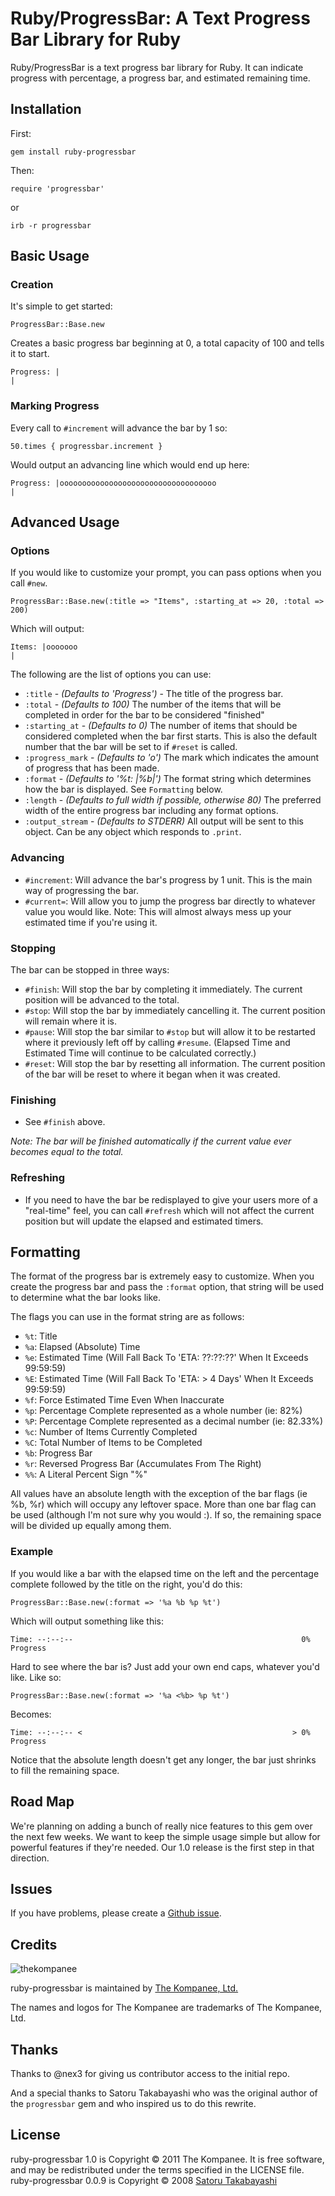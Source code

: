 Ruby/ProgressBar: A Text Progress Bar Library for Ruby
================================

Ruby/ProgressBar is a text progress bar library for Ruby.  It can indicate progress with percentage, a progress bar, and estimated remaining time.

Installation
--------------------------------

First:

    gem install ruby-progressbar

Then:

    require 'progressbar'

or

    irb -r progressbar

Basic Usage
--------------------------------

### Creation

It's simple to get started:

    ProgressBar::Base.new

Creates a basic progress bar beginning at 0, a total capacity of 100 and tells it to start.

    Progress: |                                                                       |

### Marking Progress

Every call to `#increment` will advance the bar by 1 so:

    50.times { progressbar.increment }

Would output an advancing line which would end up here:

    Progress: |ooooooooooooooooooooooooooooooooooo                                    |

Advanced Usage
--------------------------------

### Options

If you would like to customize your prompt, you can pass options when you call `#new`.

    ProgressBar::Base.new(:title => "Items", :starting_at => 20, :total => 200)

Which will output:

    Items: |ooooooo                                                                |

The following are the list of options you can use:

- `:title` - _(Defaults to 'Progress')_ - The title of the progress bar.
- `:total` - _(Defaults to 100)_ The number of the items that will be completed in order for the bar to be considered "finished"
- `:starting_at` - _(Defaults to 0)_ The number of items that should be considered completed when the bar first starts.  This is also the default number that the bar will be set to if `#reset` is called.
- `:progress_mark` - _(Defaults to 'o')_ The mark which indicates the amount of progress that has been made.
- `:format` - _(Defaults to '%t: |%b|')_ The format string which determines how the bar is displayed.  See `Formatting` below.
- `:length` - _(Defaults to full width if possible, otherwise 80)_ The preferred width of the entire progress bar including any format options.
- `:output_stream` - _(Defaults to STDERR)_ All output will be sent to this object.  Can be any object which responds to `.print`.

### Advancing

- `#increment`: Will advance the bar's progress by 1 unit.  This is the main way of progressing the bar.
- `#current=`: Will allow you to jump the progress bar directly to whatever value you would like.  Note: This will almost always mess up your estimated time if you're using it.

### Stopping

The bar can be stopped in three ways:

- `#finish`: Will stop the bar by completing it immediately.  The current position will be advanced to the total.
- `#stop`: Will stop the bar by immediately cancelling it.  The current position will remain where it is.
- `#pause`: Will stop the bar similar to `#stop` but will allow it to be restarted where it previously left off by calling `#resume`. (Elapsed Time and Estimated Time will continue to be calculated correctly.)
- `#reset`: Will stop the bar by resetting all information.  The current position of the bar will be reset to where it began when it was created.

### Finishing

- See `#finish` above.

_Note: The bar will be finished automatically if the current value ever becomes equal to the total._

### Refreshing

- If you need to have the bar be redisplayed to give your users more of a "real-time" feel, you can call `#refresh` which will not affect the current position but will update the elapsed and estimated timers.

Formatting
--------------------------------

The format of the progress bar is extremely easy to customize.  When you create the progress bar and pass the `:format` option, that string will be used to determine what the bar looks like.

The flags you can use in the format string are as follows:

- `%t`: Title
- `%a`: Elapsed (Absolute) Time
- `%e`: Estimated Time (Will Fall Back To 'ETA: ??:??:??' When It Exceeds 99:59:59)
- `%E`: Estimated Time (Will Fall Back To 'ETA: > 4 Days' When It Exceeds 99:59:59)
- `%f`: Force Estimated Time Even When Inaccurate
- `%p`: Percentage Complete represented as a whole number (ie: 82%)
- `%P`: Percentage Complete represented as a decimal number (ie: 82.33%)
- `%c`: Number of Items Currently Completed
- `%C`: Total Number of Items to be Completed
- `%b`: Progress Bar
- `%r`: Reversed Progress Bar (Accumulates From The Right)
- `%%`: A Literal Percent Sign "%"

All values have an absolute length with the exception of the bar flags (ie %b, %r) which will occupy any leftover space.
More than one bar flag can be used (although I'm not sure why you would :).  If so, the remaining space will be divided up equally among them.

### Example

If you would like a bar with the elapsed time on the left and the percentage complete followed by the title on the right, you'd do this:

    ProgressBar::Base.new(:format => '%a %b %p %t')

Which will output something like this:

    Time: --:--:--                                                   0% Progress

Hard to see where the bar is?  Just add your own end caps, whatever you'd like.  Like so:

    ProgressBar::Base.new(:format => '%a <%b> %p %t')

Becomes:

    Time: --:--:-- <                                               > 0% Progress

Notice that the absolute length doesn't get any longer, the bar just shrinks to fill the remaining space.

Road Map
--------------------------------
We're planning on adding a bunch of really nice features to this gem over the next few weeks.  We want to keep the simple usage simple but allow for powerful features if they're needed.  Our 1.0 release is the first step in that direction.

Issues
--------------------------------

If you have problems, please create a [Github issue](https://github.com/nex3/ruby-progressbar/issues).

Credits
--------------------------------

![thekompanee](http://www.thekompanee.com/public_files/kompanee-github-readme-logo.png)

ruby-progressbar is maintained by [The Kompanee, Ltd.](http://www.thekompanee.com)

The names and logos for The Kompanee are trademarks of The Kompanee, Ltd.

Thanks
--------------------------------

Thanks to @nex3 for giving us contributor access to the initial repo.

And a special thanks to Satoru Takabayashi who was the original author of the `progressbar` gem and who inspired us to do this rewrite.

License
--------------------------------

ruby-progressbar 1.0 is Copyright &copy; 2011 The Kompanee. It is free software, and may be redistributed under the terms specified in the LICENSE file.
ruby-progressbar 0.0.9 is Copyright &copy; 2008 [Satoru Takabayashi](http://namazu.org/~satoru/)
